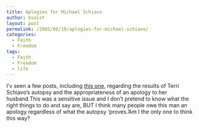 ```yaml
---
title: Aplogies for Michael Schiavo
author: bsoist
layout: post
permalink: /2005/06/19/aplogies-for-michael-schiavo/
categories:
  - Faith
  - Freedom
tags:
  - Faith
  - Freedom
  - life
---
```

I&#8217;v seen a few posts, including [this one][1], regarding the results of Terri Schiavo&#8217;s autopsy and the appropriateness of an apology to her husband.This was a sensitive issue and I don&#8217;t pretend to know what the right things to do and say are, BUT I think many people owe this man an apology regardless of what the autopsy &#8216;proves.&#8217;Am I the only one to think this way?

 [1]: http://alesrarus.funkydung.com/arc20050601.html#BlogID1895